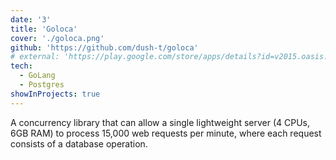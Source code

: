 ```yaml
---
date: '3'
title: 'Goloca'
cover: './goloca.png'
github: 'https://github.com/dush-t/goloca'
# external: 'https://play.google.com/store/apps/details?id=v2015.oasis.pilani.bits.com.home'
tech:
  - GoLang
  - Postgres
showInProjects: true
---
```


A concurrency library that can allow a single lightweight server (4 CPUs, 6GB RAM) to process 15,000 web requests per minute, where each request consists of a database operation.
